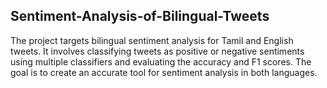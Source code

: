 ## Sentiment-Analysis-of-Bilingual-Tweets
The project targets bilingual sentiment analysis for Tamil and English tweets. It involves classifying tweets as positive or negative sentiments using multiple classifiers and evaluating the accuracy and F1 scores. The goal is to create an accurate tool for sentiment analysis in both languages.


